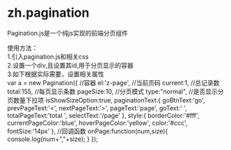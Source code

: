 # zh.pagination
Pagination.js是一个纯js实现的前端分页组件

使用方法：</br>
1.引入pagination.js和相关css</br>
2.设置一个div,且设置其id,用于分页显示的容器</br>
3.如下根据实际需要，设置相关属性</br>
var a = new Pagination({
//容器
el:'z-page',
//当前页码
current:1,
//总记录数
total:155,
//每页显示条数
pageSize:10,
//分页模式
type:"normal",
//是否显示分页数量下拉项
isShowSizeOption:true,
paginationText:{
  goBtnText:'go',
  prevPageText:'<',
  nextPageText:'>',
  pageText:'page',
  goText:' ',
  totalPageText:'total ',
  selectText:'/page'
},
style:{
  borderColor:'#fff',
  currentPageColor:'blue',
  hoverPageColor:'yellow',
  color:'#ccc',
  fontSize:'14px'
},
//回调函数
onPage:function(num,size){
  console.log(num+","+size);
}
});

